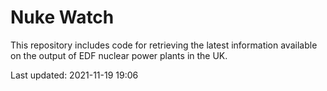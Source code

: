 # Nuke Watch

This repository includes code for retrieving the latest information available on the output of EDF nuclear power plants in the UK.

Last updated: 2021-11-19 19:06